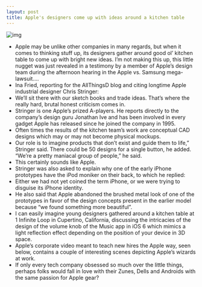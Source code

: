 ```yaml
---
layout: post
title: Apple's designers come up with ideas around a kitchen table
---
```

![img](http://media.idownloadblog.com/wp-content/uploads/2012/07/Apple-recruiter-video-Apple-Desing-Lab-sign.jpg)
* Apple may be unlike other companies in many regards, but when it comes to thinking stuff up, its designers gather around good ol’ kitchen table to come up with bright new ideas. I’m not making this up, this little nugget was just revealed in a testimony by a member of Apple’s design team during the afternoon hearing in the Apple vs. Samsung mega-lawsuit….
* Ina Fried, reporting for the AllThingsD blog and citing longtime Apple industrial designer Chris Stringer:
* We’ll sit there with our sketch books and trade ideas. That’s where the really hard, brutal honest criticism comes in.
* Stringer is one Apple’s prized A-players. He reports directly to the company’s design guru Jonathan Ive and has been involved in every gadget Apple has released since he joined the company in 1995.
* Often times the results of the kitchen team’s work are conceptual CAD designs which may or may not become physical mockups.
* Our role is to imagine products that don’t exist and guide them to life,” Stringer said. There could be 50 designs for a single button, he added. “We’re a pretty maniacal group of people,” he said.
* This certainly sounds like Apple.
* Stringer was also asked to explain why one of the early iPhone prototypes have the iPod moniker on their back, to which he replied:
* Either we had not yet coined the term iPhone, or we were trying to disguise its iPhone identity.
* He also said that Apple abandoned the brushed metal look of one of the prototypes in favor of the design concepts present in the earlier model because “we found something more beautiful”.
* I can easily imagine young designers gathered around a kitchen table at 1 Infinite Loop in Cupertino, California, discussing the intricacies of the design of the volume knob of the Music app in iOS 6 which mimics a light reflection effect depending on the position of your device in 3D space.
* Apple’s corporate video meant to teach new hires the Apple way, seen below, contains a couple of interesting scenes depicting Apple’s wizards at work.
* If only every tech company obsessed so much over the little things, perhaps folks would fall in love with their Zunes, Dells and Androids with the same passion for Apple gear?

